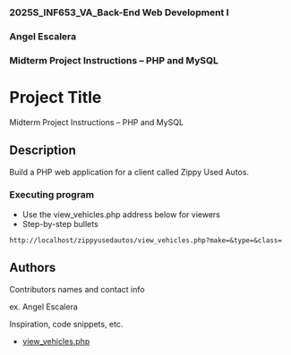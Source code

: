 ### 2025S_INF653_VA_Back-End Web Development I
### Angel Escalera
### Midterm Project Instructions – PHP and MySQL


# Project Title

Midterm Project Instructions – PHP and MySQL

## Description

Build a PHP web application for a client called Zippy Used Autos.


### Executing program

* Use the view_vehicles.php address below for viewers
* Step-by-step bullets
```
http://localhost/zippyusedautos/view_vehicles.php?make=&type=&class=
```


## Authors

Contributors names and contact info

ex. Angel Escalera




Inspiration, code snippets, etc.
* [view_vehicles.php](http://localhost/zippyusedautos/view_vehicles.php?make=&type=&class=)
